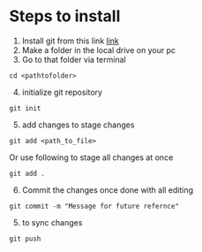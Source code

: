 # Steps to install

1. Install git from this link
[link](gitforwindows.org/)
2. Make a folder in the local drive on your pc
3. Go to that folder via terminal
```git
cd <pathtofolder>
```
4. initialize git repository
```git
git init
```
5. add changes to stage changes
```git
git add <path_to_file>
```
Or use following to stage all changes at once
```git
git add .
```

6. Commit the changes once done with all editing
```git
git commit -m "Message for future refernce"
```
5. to sync changes
```git
git push
```